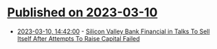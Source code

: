 # [Published on 2023-03-10](index.md)

* [2023-03-10, 14:42:00](https://slashdot.org/story/23/03/10/1442216/silicon-valley-bank-financial-in-talks-to-sell-itself-after-attempts-to-raise-capital-failed?utm_source=rss1.0mainlinkanon&utm_medium=feed) - [Silicon Valley Bank Financial in Talks To Sell Itself After Attempts To Raise Capital Failed](https://slashdot.org/story/23/03/10/1442216/silicon-valley-bank-financial-in-talks-to-sell-itself-after-attempts-to-raise-capital-failed?utm_source=rss1.0mainlinkanon&utm_medium=feed)
